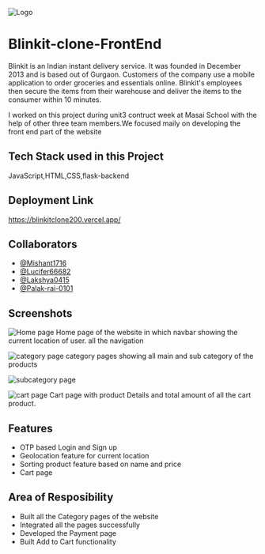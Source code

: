 
![Logo](https://encrypted-tbn0.gstatic.com/images?q=tbn:ANd9GcSZS_TS4gulncilZt6kEPZnQrWTciwwryrdyA&usqp=CAU)


# Blinkit-clone-FrontEnd

Blinkit is an Indian instant delivery service. It was founded in December 2013 and is based out of Gurgaon. Customers of the company use a mobile application to order groceries and essentials online. Blinkit's employees then secure the items from their warehouse and deliver the items to the consumer within 10 minutes.

I worked on this project during unit3 contruct week at Masai School with the help of other three team members.We focused maily on developing the front end part of the website   


## Tech Stack used in this Project

 JavaScript,HTML,CSS,flask-backend

 


## Deployment Link

https://blinkitclone200.vercel.app/


## Collaborators

- [@Mishant1716](https://github.com/Mishant1716)
- [@Lucifer66682](https://github.com/Lucifer66682)
- [@Lakshya0415](https://github.com/Lakshya0415)
- [@Palak-rai-0101](https://github.com/Palak-rai-0101)





## Screenshots

![Home page](https://i.imgur.com/ujxsTag.png)
 Home page of the website in which navbar showing the current location of user. all the navigation

![category page](https://i.imgur.com/19jMJLR.png)
category pages showing all main and sub category of the products


![subcategory page](https://i.imgur.com/VovP4uU.png)





![cart page](https://i.imgur.com/0Xqj9Wi.png)
Cart page with product Details and total amount of all the cart product.




## Features
 
- OTP based Login and Sign up
- Geolocation feature for current location
- Sorting product feature based on name and price
- Cart page


## Area of Resposibility

- Built all the Category pages of the website
- Integrated all the pages successfully
- Developed the Payment page
- Built Add to Cart functionality
